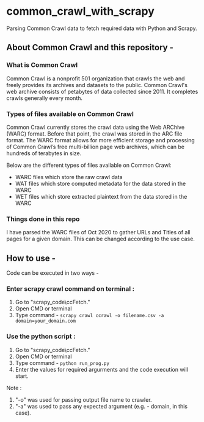 # common_crawl_with_scrapy
Parsing Common Crawl data to fetch required data with Python and Scrapy.

## About Common Crawl and this repository -
### What is Common Crawl
Common Crawl is a nonprofit 501 organization that crawls the web and freely provides its archives and datasets to the public. Common Crawl's web archive consists of petabytes of data collected since 2011. It completes crawls generally every month.

### Types of files available on Common Crawl
Common Crawl currently stores the crawl data using the Web ARChive (WARC) format.
Before that point, the crawl was stored in the ARC file format.
The WARC format allows for more efficient storage and processing of Common Crawl’s free multi-billion page web archives, which can be hundreds of terabytes in size.

Below are the different types of files available on Common Crawl:

* WARC files which store the raw crawl data
* WAT files which store computed metadata for the data stored in the WARC
* WET files which store extracted plaintext from the data stored in the WARC

### Things done in this repo
I have parsed the WARC files of Oct 2020 to gather URLs and Titles of all pages for a given domain. This can be changed according to the use case.


## How to use -
Code can be executed in two ways -
### Enter scrapy crawl command on terminal :
1. Go to "scrapy_code\ccFetch\."
2. Open CMD or terminal
3. Type command -
`scrapy crawl ccrawl -o filename.csv -a domain=your_domain.com`

### Use the python script :
1. Go to "scrapy_code\ccFetch\."
2. Open CMD or terminal
3. Type command -
`python run_prog.py`
4. Enter the values for required argurments and the code execution will start.
    
Note :
1. "-o" was used for passing output file name to crawler.
2. "-a" was used to pass any expected argument (e.g. - domain, in this case).
    
